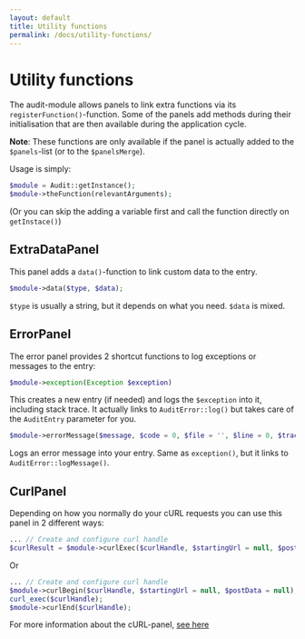 ```yaml
---
layout: default
title: Utility functions
permalink: /docs/utility-functions/
---
```


# Utility functions

The audit-module allows panels to link extra functions via its `registerFunction()`-function.
Some of the panels add methods during their initialisation that are then available during the application cycle.

__Note__: These functions are only available if the panel is actually added to the `$panels`-list (or to the `$panelsMerge`). 

Usage is simply:

```php
$module = Audit::getInstance();
$module->theFunction(relevantArguments);
```

(Or you can skip the adding a variable first and call the function directly on `getInstace()`)

## ExtraDataPanel
This panel adds a `data()`-function to link custom data to the entry.

```php
$module->data($type, $data);
```

`$type` is usually a string, but it depends on what you need. `$data` is mixed.

## ErrorPanel
The error panel provides 2 shortcut functions to log exceptions or messages to the entry:

```php
$module->exception(Exception $exception)
```

This creates a new entry (if needed) and logs the `$exception` into it, including stack trace.
It actually links to `AuditError::log()` but takes care of the `AuditEntry` parameter for you.


```php
$module->errorMessage($message, $code = 0, $file = '', $line = 0, $trace = []);
```

Logs an error message into your entry. Same as `exception()`, but it links to `AuditError::logMessage()`.

## CurlPanel
Depending on how you normally do your cURL requests you can use this panel in 2 different ways:

```php
... // Create and configure curl handle
$curlResult = $module->curlExec($curlHandle, $startingUrl = null, $postData = null);
```

Or

```php
... // Create and configure curl handle
$module->curlBegin($curlHandle, $startingUrl = null, $postData = null);
curl_exec($curlHandle);
$module->curlEnd($curlHandle);
```

For more information about the cURL-panel, [see here](panels/curl-panel/)